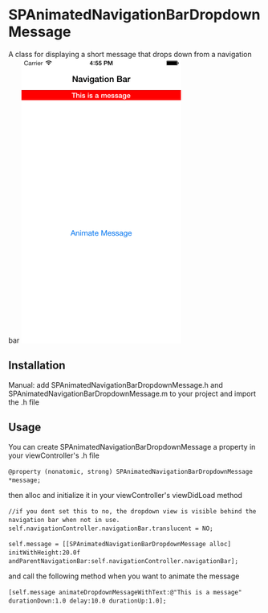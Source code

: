 #  SPAnimatedNavigationBarDropdownMessage

A class for displaying a short message that drops down from a navigation bar 
![SPAnimatedNavigationBarDropdownMessage](https://raw.githubusercontent.com/stonepreston/SPAnimatedNavigationBarDropdownMessage/master/ScreenShot.png)

## Installation

Manual: add SPAnimatedNavigationBarDropdownMessage.h and SPAnimatedNavigationBarDropdownMessage.m to your project and import the .h file

## Usage

You can create SPAnimatedNavigationBarDropdownMessage a property in your viewController's .h file

`@property (nonatomic, strong) SPAnimatedNavigationBarDropdownMessage *message;`

then alloc and initialize it in your viewController's viewDidLoad method

`//if you dont set this to no, the dropdown view is visible behind the navigation bar when not in use.`
`self.navigationController.navigationBar.translucent = NO;`
    
`self.message = [[SPAnimatedNavigationBarDropdownMessage alloc] initWithHeight:20.0f andParentNavigationBar:self.navigationController.navigationBar];`

and call the following method when you want to animate the message

`[self.message animateDropdownMessageWithText:@"This is a message" durationDown:1.0 delay:10.0 durationUp:1.0];`

